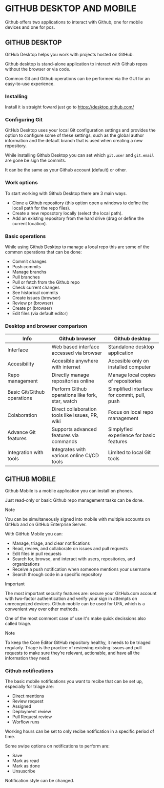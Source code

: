 # GITHUB DESKTOP AND MOBILE

Github offers two applications to interact with Github, one for mobile devices and one for pcs.

## GITHUB DESKTOP

GitHub Desktop helps you work with projects hosted on GitHub.

Github desktop is stand-alone application to interact with Github repos without the browser or via code.

Common Git and Github operations can be performed via the GUI for an easy-to-use experience.

### Installing

Install it is straight foward just go to https://desktop.github.com/


### Configuring Git

GitHub Desktop uses your local Git configuration settings and provides the option to configure some of these settings, such as the global author information and the default branch that is used when creating a new repository.

While installing Github Desktop you can set which `git.user` and `git.email` are gone be sign the commits.

It can be the same as your Github account (default) or other.

### Work options

To start working with Github Desktop there are 3 main ways.

 - Clone a Github repository (this option open a windows to define the locall path for the repo files).
 - Create a new reposotory locally (select the local path).
 - Add an existing repository from the hard drive (drag or define the current location).

### Basic operations

While using Github Desktop to manage a local repo this are some of the common operations that can be done:
 - Commit changes
 - Push commits
 - Manage branchs
 - Pull branches
 - Pull or fetch from the Github repo
 - Check current changes 
 - See historical commits
 - Create issues (browser)
 - Review pr (browser)
 - Create pr (browser)
 - Edit files (via default editor)

### Desktop and browser comparison

| Info| Github browser | Github desktop |
| ------------- |------------- | ------------- |
| Interface | Web based interface accessed via browser | Standalone desktop application |
| Accesibility | Accesible anywhere with internet | Accesible only on installed computer |
| Repo management | Directly manage repositories online | Manage local copies of repositories |
| Basic Git/Github operations | Perform Github operations like fork, star, watch | Simplified interface for commit, pull, push |
| Colaboration | Direct collaboration tools like issues, PR, wiki | Focus on local repo management |
| Advance Git features | Supports advanced features via commands | Simplyfied experience for basic features |
| Integration with tools | Integrates with various online CI/CD tools | Limited to local Git tools |


## GITHUB MOBILE

Github Mobile is a mobile application you can install on phones.

Just read-only or basic Github repo management tasks can be done.

> [!NOTE]  
> You can be simultaneously signed into mobile with multiple accounts on GitHub and on GitHub Enterprise Server. 

With GitHub Mobile you can:

 - Manage, triage, and clear notifications
 - Read, review, and collaborate on issues and pull requests
 - Edit files in pull requests
 - Search for, browse, and interact with users, repositories, and organizations
 - Receive a push notification when someone mentions your username
 - Search through code in a specific repository


> [!IMPORTANT]  
> The most important security features are: secure your GitHub.com account with two-factor authentication and verify your sign in attempts on unrecognized devices.
> Github mobile can be used for UFA, which is a convenient way over other methods.

One of the most commont case of use it's make quick decissions also called triage.

> [!NOTE]  
> To keep the Core Editor GitHub repository healthy, it needs to be triaged regularly. Triage is the practice of reviewing existing issues and pull requests to make sure they’re relevant, actionable, and have all the information they need. 

### Github notifications

The basic mobile notifications you want to recibe that can be set up, especially for triage are:
 - Direct mentions
 - Review request
 - Assigned
 - Deployment review
 - Pull Request review
 - Worflow runs

Working hours can be set to only recibe notification in a specific period of time.

Some swipe options on notifications to perform are:
- Save
- Mark as read
- Mark as done
- Unsuscribe

Notification style can be changed.